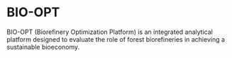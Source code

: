 # BIO-OPT
BIO-OPT (Biorefinery Optimization Platform) is an integrated analytical platform designed to evaluate the role of forest biorefineries in achieving a sustainable bioeconomy.
